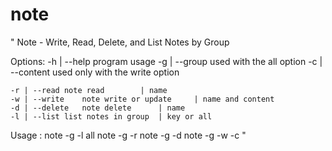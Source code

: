# note
"
Note - Write, Read, Delete, and List Notes by Group

Options:
	-h | --help	program usage
	-g | --group	used with the all option
	-c | --content	used only with the write option

  	-r | --read	note read		 | name
	-w | --write	note write or update	 | name and content
	-d | --delete	note delete		 | name
	-l | --list	list notes in group	 | key or all

Usage  :
	note -g <group> -l all
	note -g <group> -r <name>
	note -g <group> -d <name>
	note -g <group> -w <name> -c <content>
"